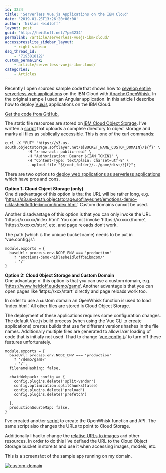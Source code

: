 ```yaml
---
id: 3234
title: 'Serverless Vue.js Applications on the IBM Cloud'
date: '2019-01-28T13:26:20+00:00'
author: 'Niklas Heidloff'
layout: post
guid: 'http://heidloff.net/?p=3234'
permalink: /article/serverless-vuejs-ibm-cloud/
accesspresslite_sidebar_layout:
    - right-sidebar
dsq_thread_id:
    - '7193818122'
custom_permalink:
    - article/serverless-vuejs-ibm-cloud/
categories:
    - Articles
---
```


Recently I open sourced sample code that shows how to [develop entire serverless web applications](https://github.com/nheidloff/serverless-web-application-ibm-cloud) on the IBM Cloud with [Apache OpenWhisk](https://openwhisk.apache.org/). In the original sample I used an Angular application. In this article I describe how to deploy [Vue.js](https://vuejs.org/) applications on the IBM Cloud.

[Get the code from GitHub.](https://github.com/IBM/blue-cloud-mirror/tree/master/game)

The static file resources are stored on [IBM Cloud Object Storage](https://console.bluemix.net/catalog/services/cloud-object-storage). I’ve written a [script](https://github.com/IBM/blue-cloud-mirror/blob/master/scripts/object-storage-upload-files-domain.sh) that uploads a complete directory to object storage and marks all files as publically accessible. This is one of the curl commands:

```
curl -X "PUT" "https://s3.us-south.objectstorage.softlayer.net/${BUCKET_NAME_CUSTOM_DOMAIN}/${f}" \
          -H "x-amz-acl: public-read" \
          -H "Authorization: Bearer ${IAM_TOKEN}" \
          -H "Content-Type: text/plain; charset=utf-8" \
          --upload-file "${root_folder}/../game/dist/${f}";
```

There are two options to [deploy web applications as serverless applications](https://github.com/IBM/blue-cloud-mirror/tree/master/game#option-2b-deployment-as-serverless-application) which have pros and cons.

**Option 1: Cloud Object Storage (only)**  
One disadvantage of this option is that the URL will be rather long, e.g. ‘https://s3.us-south.objectstorage.softlayer.net/emotions-demo-niklasheidloffdeibmcom/index.html’. Custom domains cannot be used.

Another disadvantage of this option is that you can only invoke the URL ‘https://xxxxxx/index.html’. You can not invoke ‘https://xxxxxx/home’, ‘https://xxxxxx/start’, etc. and page reloads don’t work.

The path (which is the unique bucket name) needs to be put in ‘vue.config.js’:

```
module.exports = {
  baseUrl: process.env.NODE_ENV === 'production'
    ? 'emotions-demo-niklasheidloffdeibmcom/'
    : '/'
}
```

**Option 2: Cloud Object Storage and Custom Domain**  
One advantage of this option is that you can use a custom domain, e.g. ‘https://www.heidloff.eu/demo/game’. Another advantage is that you can open pages like ‘https://xxx/start’ directly and page reloads work too.

In order to use a custom domain an OpenWhisk function is used to load ‘index.html’. All other files are stored in Cloud Object Storage.

The deployment of these applications requires some configuration changes. The default Vue.js build process (when using the Vue CLI to create applications) creates builds that use for different versions hashes in the file names. Additionally multiple files are generated to allow later loading of code that is initially not used. I had to change ‘[vue.config.js](https://github.com/IBM/blue-cloud-mirror/blob/master/game/vue.config.js.customdomain.template)‘ to turn off these features unfortunately.

```
module.exports = {
  baseUrl: process.env.NODE_ENV === 'production'
    ? '/demo/game/'
    : '/',
  filenameHashing: false,
  
  chainWebpack: config => {
    config.plugins.delete('split-vendor')
    config.optimization.splitChunks(false)
    config.plugins.delete('preload')
    config.plugins.delete('prefetch')
    
  },
  productionSourceMap: false,
}
```

I’ve created another [script](https://github.com/IBM/blue-cloud-mirror/blob/master/scripts/openwhisk-create-html.sh) to create the OpenWhisk function and API. The same script also changes the URLs to point to Cloud Storage.

Additionally I had to change the [relative URLs to images](https://github.com/IBM/blue-cloud-mirror/blob/master/game/src/views/Results.vue#L413) and other resources. In order to do this I’ve defined the URL to the Cloud Object Storage bucket in store.ts and use it when accessing images, models, etc.

This is a screenshot of the sample app running on my domain.

[![custom-domain](http://heidloff.net/wp-content/uploads/2019/01/custom-domain.png)](http://heidloff.net/wp-content/uploads/2019/01/custom-domain.png)